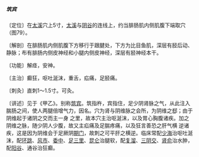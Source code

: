 ##### 筑宾

〔定位〕在[太溪](https://www.gmzyjc.com/read/zjs/zjs3.1.7-8-0.0.2.3.3.md)穴上5寸，[太溪](https://www.gmzyjc.com/read/zjs/zjs3.1.7-8-0.0.2.3.3.md)与[阴谷](https://www.gmzyjc.com/read/zjs/zjs3.1.7-8-0.0.2.3.10.md)的连线上，约当腓肠肌内侧肌腹下端取穴（图79）。

〔解剖〕在腓肠肌内侧肌腹下方移行于跟腱处，下方为比目鱼肌，深层有胫后动、静脉；布有腓肠内侧皮神经和小腿内侧皮神经，深层有胫神经本干。

〔功能〕解痉，安神。

〔主治〕癫狂，呕吐涎沫，重舌，疝痛，足胫痛。

〔刺灸〕直刺1〜1.5寸。可灸。

〔讲述〕见于《甲乙》。别称[筑宾](https://www.gmzyjc.com/read/zjs/zjs3.1.7-8-0.0.2.3.9.md)。筑指杵，宾指住，足少阴肾脉之气，从此注入腨肠之间，使人两腿倍增气力，因名。穴为肾与阴维脉之会所，为阴维之郄；由于阴维起于诸阴之交而主一身 之里，故本穴主治呕涎沫，以及胃心胸腹诸疾。加之阴维之脉，随少阴人少腹，故又主疝痛及足腨疼痛，以及狂言善恐之肝气横 逆诸疾，这是因为阴维会于足厥阴[期门](https://www.gmzyjc.com/read/zjs/zjs3.1.9-12-0.0.4.3.14.md)，故刺之可平肝之横逆。临床常配[少海](https://www.gmzyjc.com/read/zjs/zjs3.1.4-6-0.0.2.3.3.md)治呕吐涎沫，配[环跳](https://www.gmzyjc.com/read/zjs/zjs3.1.9-12-0.0.3.3.30.md)、[风市](https://www.gmzyjc.com/read/zjs/zjs3.1.9-12-0.0.3.3.31.md)、[委中](https://www.gmzyjc.com/read/zjs/zjs3.1.7-8-0.0.1.3.40.md)、[足三里](https://www.gmzyjc.com/read/zjs/zjs3.1.1-3-0.1.3.3.36.md)、[昆仑](https://www.gmzyjc.com/read/zjs/zjs3.1.7-8-0.0.1.3.60.md)治腿软，配[复溜](https://www.gmzyjc.com/read/zjs/zjs3.1.7-8-0.0.2.3.7.md)、[三阴交](https://www.gmzyjc.com/read/zjs/zjs3.1.4-6-0.0.1.3.6.md)、[肾俞](https://www.gmzyjc.com/read/zjs/zjs3.1.7-8-0.0.1.3.23.md)治水肿，配[阳谷](https://www.gmzyjc.com/read/zjs/zjs3.1.4-6-0.0.3.3.5.md)、通谷治狂癫。
